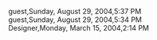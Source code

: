 ﻿guest,Sunday, August 29, 2004,5:37 PM  guest,Sunday, August 29, 2004,5:34 PM  Designer,Monday, March 15, 2004,2:14 PM